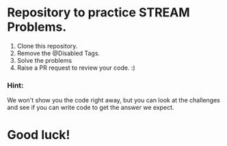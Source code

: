 # Repository to practice STREAM Problems.

1. Clone this repository.
2. Remove the @Disabled Tags.
3. Solve the problems
4. Raise a PR request to review your code. :)

### Hint:

We won't show you the code right away, but you can look at the challenges and see if you can write code to get the
answer we expect.

# Good luck!

